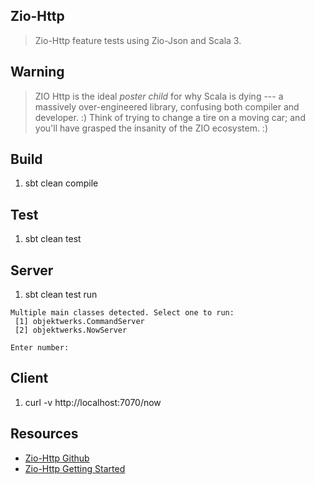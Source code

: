 Zio-Http
--------
>Zio-Http feature tests using Zio-Json and Scala 3.

Warning
-------
>ZIO Http is the ideal *poster child* for why Scala is dying --- a massively over-engineered
>library, confusing both compiler and developer. :) Think of trying to change a tire on a moving
>car; and you'll have grasped the insanity of the ZIO ecosystem. :)

Build
-----
1. sbt clean compile

Test
----
1. sbt clean test

Server
------
1. sbt clean test run
```
Multiple main classes detected. Select one to run:
 [1] objektwerks.CommandServer
 [2] objektwerks.NowServer

Enter number:
```

Client
------
1. curl -v http://localhost:7070/now

Resources
---------
* [Zio-Http Github](https://github.com/zio/zio-http)
* [Zio-Http Getting Started](https://zio.dev/zio-http/getting-started/)
